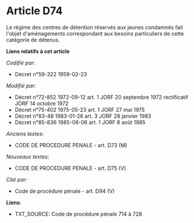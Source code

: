 # Article D74

Le régime des centres de détention réservés aux jeunes condamnés fait l'objet d'aménagements correspondant aux besoins
particuliers de cette catégorie de détenus.

**Liens relatifs à cet article**

_Codifié par_:

  - Décret n°59-322 1959-02-23

_Modifié par_:

  - Décret n°72-852 1972-09-12 art. 1 JORF 20 septembre 1972 rectificatif JORF 14 octobre 1972
  - Décret n°75-402 1975-05-23 art. 1 JORF 27 mai 1975
  - Décret n°83-48 1983-01-26 art. 3 JORF 28 janvier 1983
  - Décret n°85-836 1985-08-06 art. 1 JORF 8 août 1985

_Anciens textes_:

  - CODE DE PROCEDURE PENALE - art. D73 (M)

_Nouveaux textes_:

  - CODE DE PROCEDURE PENALE - art. D75 (V)

_Cité par_:

  - Code de procédure pénale - art. D94 (V)

**Liens**:

  - TXT_SOURCE: Code de procédure pénale 714 à 728
